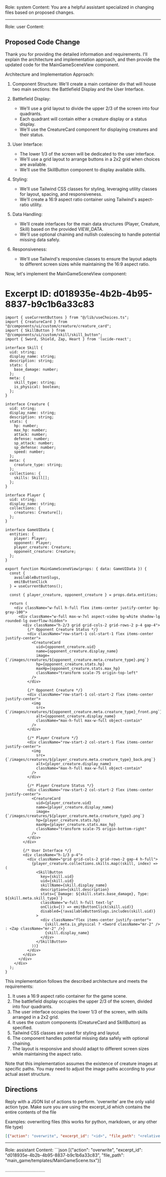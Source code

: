 Role: system
Content: You are a helpful assistant specialized in changing files based on proposed changes.
__________________
Role: user
Content: 
## Proposed Code Change
Thank you for providing the detailed information and requirements. I'll explain the architecture and implementation approach, and then provide the updated code for the MainGameSceneView component.

Architecture and Implementation Approach:

1. Component Structure:
   We'll create a main container div that will house two main sections: the Battlefield Display and the User Interface.

2. Battlefield Display:
   - We'll use a grid layout to divide the upper 2/3 of the screen into four quadrants.
   - Each quadrant will contain either a creature display or a status display.
   - We'll use the CreatureCard component for displaying creatures and their status.

3. User Interface:
   - The lower 1/3 of the screen will be dedicated to the user interface.
   - We'll use a grid layout to arrange buttons in a 2x2 grid when choices are available.
   - We'll use the SkillButton component to display available skills.

4. Styling:
   - We'll use Tailwind CSS classes for styling, leveraging utility classes for layout, spacing, and responsiveness.
   - We'll create a 16:9 aspect ratio container using Tailwind's aspect-ratio utility.

5. Data Handling:
   - We'll create interfaces for the main data structures (Player, Creature, Skill) based on the provided VIEW_DATA.
   - We'll use optional chaining and nullish coalescing to handle potential missing data safely.

6. Responsiveness:
   - We'll use Tailwind's responsive classes to ensure the layout adapts to different screen sizes while maintaining the 16:9 aspect ratio.

Now, let's implement the MainGameSceneView component:

# Excerpt ID: d018935e-4b2b-4b95-8837-b9c1b6a33c83
```tsx main_game/templates/MainGameScene.tsx
import { useCurrentButtons } from "@/lib/useChoices.ts";
import { CreatureCard } from "@/components/ui/custom/creature/creature_card";
import { SkillButton } from "@/components/ui/custom/skill/skill_button";
import { Sword, Shield, Zap, Heart } from 'lucide-react';

interface Skill {
  uid: string;
  display_name: string;
  description: string;
  stats: {
    base_damage: number;
  };
  meta: {
    skill_type: string;
    is_physical: boolean;
  };
}

interface Creature {
  uid: string;
  display_name: string;
  description: string;
  stats: {
    hp: number;
    max_hp: number;
    attack: number;
    defense: number;
    sp_attack: number;
    sp_defense: number;
    speed: number;
  };
  meta: {
    creature_type: string;
  };
  collections: {
    skills: Skill[];
  };
}

interface Player {
  uid: string;
  display_name: string;
  collections: {
    creatures: Creature[];
  };
}

interface GameUIData {
  entities: {
    player: Player;
    opponent: Player;
    player_creature: Creature;
    opponent_creature: Creature;
  };
}

export function MainGameSceneView(props: { data: GameUIData }) {
  const {
    availableButtonSlugs,
    emitButtonClick
  } = useCurrentButtons();

  const { player_creature, opponent_creature } = props.data.entities;

  return (
    <div className="w-full h-full flex items-center justify-center bg-gray-100">
      <div className="w-full max-w-7xl aspect-video bg-white shadow-lg rounded-lg overflow-hidden">
        <div className="h-2/3 grid grid-cols-2 grid-rows-2 p-4 gap-4">
          {/* Opponent Creature Status */}
          <div className="row-start-1 col-start-1 flex items-center justify-center">
            <CreatureCard
              uid={opponent_creature.uid}
              name={opponent_creature.display_name}
              image={`/images/creatures/${opponent_creature.meta.creature_type}.png`}
              hp={opponent_creature.stats.hp}
              maxHp={opponent_creature.stats.max_hp}
              className="transform scale-75 origin-top-left"
            />
          </div>

          {/* Opponent Creature */}
          <div className="row-start-1 col-start-2 flex items-center justify-center">
            <img
              src={`/images/creatures/${opponent_creature.meta.creature_type}_front.png`}
              alt={opponent_creature.display_name}
              className="max-h-full max-w-full object-contain"
            />
          </div>

          {/* Player Creature */}
          <div className="row-start-2 col-start-1 flex items-center justify-center">
            <img
              src={`/images/creatures/${player_creature.meta.creature_type}_back.png`}
              alt={player_creature.display_name}
              className="max-h-full max-w-full object-contain"
            />
          </div>

          {/* Player Creature Status */}
          <div className="row-start-2 col-start-2 flex items-center justify-center">
            <CreatureCard
              uid={player_creature.uid}
              name={player_creature.display_name}
              image={`/images/creatures/${player_creature.meta.creature_type}.png`}
              hp={player_creature.stats.hp}
              maxHp={player_creature.stats.max_hp}
              className="transform scale-75 origin-bottom-right"
            />
          </div>
        </div>

        {/* User Interface */}
        <div className="h-1/3 p-4">
          <div className="grid grid-cols-2 grid-rows-2 gap-4 h-full">
            {player_creature.collections.skills.map((skill, index) => (
              <SkillButton
                key={skill.uid}
                uid={skill.uid}
                skillName={skill.display_name}
                description={skill.description}
                stats={`Damage: ${skill.stats.base_damage}, Type: ${skill.meta.skill_type}`}
                className="w-full h-full text-lg"
                onClick={() => emitButtonClick(skill.uid)}
                disabled={!availableButtonSlugs.includes(skill.uid)}
              >
                <div className="flex items-center justify-center">
                  {skill.meta.is_physical ? <Sword className="mr-2" /> : <Zap className="mr-2" />}
                  {skill.display_name}
                </div>
              </SkillButton>
            ))}
          </div>
        </div>
      </div>
    </div>
  );
}
```

This implementation follows the described architecture and meets the requirements:

1. It uses a 16:9 aspect ratio container for the game scene.
2. The battlefield display occupies the upper 2/3 of the screen, divided into four quadrants.
3. The user interface occupies the lower 1/3 of the screen, with skills arranged in a 2x2 grid.
4. It uses the custom components (CreatureCard and SkillButton) as specified.
5. Tailwind CSS classes are used for styling and layout.
6. The component handles potential missing data safely with optional chaining.
7. The layout is responsive and should adapt to different screen sizes while maintaining the aspect ratio.

Note that this implementation assumes the existence of creature images at specific paths. You may need to adjust the image paths according to your actual asset structure.

## Directions
Reply with a JSON list of actions to perform. 'overwrite' are the only valid action type. 
Make sure you are using the excerpt_id which contains the entire contents of the file

Examples:
overwriting files (this works for python, markdown, or any other file type)
```json output_example1
[{"action": "overwrite", "excerpt_id": "<id>", "file_path": "<relative file path>"}]
```

__________________
Role: assistant
Content: ```json
[{"action": "overwrite", "excerpt_id": "d018935e-4b2b-4b95-8837-b9c1b6a33c83", "file_path": "main_game/templates/MainGameScene.tsx"}]
```
__________________
